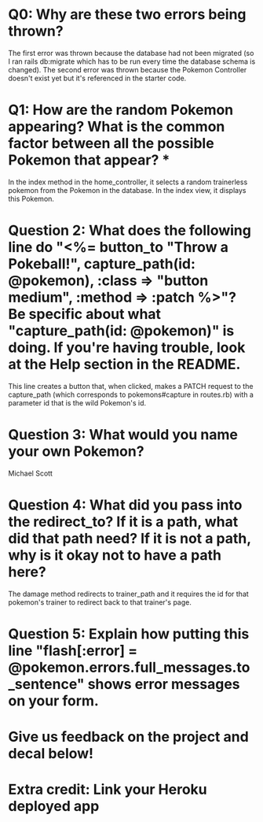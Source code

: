 # Q0: Why are these two errors being thrown?
The first error was thrown because the database had not been migrated (so I ran rails db:migrate which has to be run every time the database schema is changed). The second error was thrown because the Pokemon Controller doesn't exist yet but it's referenced in the starter code.

# Q1: How are the random Pokemon appearing? What is the common factor between all the possible Pokemon that appear? *
In the index method in the home_controller, it selects a random trainerless pokemon from the Pokemon in the database. In the index view, it displays this Pokemon.

# Question 2: What does the following line do "<%= button_to "Throw a Pokeball!", capture_path(id: @pokemon), :class => "button medium", :method => :patch %>"? Be specific about what "capture_path(id: @pokemon)" is doing. If you're having trouble, look at the Help section in the README.
This line creates a button that, when clicked, makes a PATCH request to the capture_path (which corresponds to pokemons#capture in routes.rb) with a parameter id that is the wild Pokemon's id.

# Question 3: What would you name your own Pokemon?
Michael Scott

# Question 4: What did you pass into the redirect_to? If it is a path, what did that path need? If it is not a path, why is it okay not to have a path here?
The damage method redirects to trainer_path and it requires the id for that pokemon's trainer to redirect back to that trainer's page.

# Question 5: Explain how putting this line "flash[:error] = @pokemon.errors.full_messages.to_sentence" shows error messages on your form.

# Give us feedback on the project and decal below!

# Extra credit: Link your Heroku deployed app
